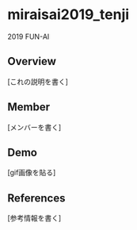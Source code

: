 # miraisai2019_tenji
 2019 FUN-AI

## Overview
[これの説明を書く]

## Member
[メンバーを書く]

## Demo
[gif画像を貼る]

## References
[参考情報を書く]


